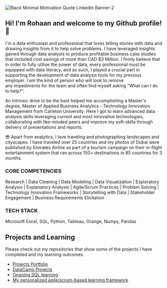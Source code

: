 
![Black Minimal Motivation Quote LinkedIn Banner-2](https://user-images.githubusercontent.com/103615594/174665105-a66c1933-d411-4f13-82d9-7123adfa8d79.png)

## Hi! I'm Rohaan and welcome to my Github profile! 👋

I'm a data enthusiast and professional that loves telling stories with data and drawing insights from it to help solve problems. I have leveraged insights gained through data analysis to produce profitable business case studies that included cost savings of more than CAD $3 Million. I firmly believe that in order to fully utilise the power of data, every professional must be equipped with data literacy, and as such, I played a crucial part in supporting the development of data analysis tools for my previous employer. I am the kind of person who will look to remove any impediments for the team and often find myself asking "What can I do to help?".

An intrinsic drive to be the best helped me accomplishing a Master's degree, Master of Applied Business Analytics - Technology Innovation Management from Carleton University. Here I got to learn advanced data analysis skills leveraging current and most innovative technologies, collaborating with like-minded peers and improve my soft-skills through delivery of presentations and reports.

😎 Apart from analytics, I love traveling and photographing landscapes and cityscapes. I have traveled over 25 countries and my photos of Dubai were published by Emirates Airline as part of a tourism campaign on their in-flight entertainment system that ran across 150+ destinations in 85 countries for 3 months.

### CORE COMPETENCIES

Research | Data Cleaning | Data Modeling | Data Visualization | Exploratory Analysis | Explanatory Analysis | Agile/Scrum Practices | Problem Solving | Technology Innovation Frameworks | Storytelling with Data | Stakeholder Engagement | Business Requirements Elicitation

### TECH STACK

Microsoft Excel, SQL, Python, Tableau, Orange, Numpy, Pandas

## Projects and Learning

Please check out my repositories that show some of the projects I have completed and my learning outcomes.

- [Projects Portfolio](https://github.com/rohaanzuberi/PortfolioGuide)
- [DataCamp Projects](https://github.com/rohaanzuberi/DataCamp_Projects)
- [Ongoing SQL learning](https://github.com/rohaanzuberi/Serious_SQL)
- [My personalized agile/scrum-based learning framework](https://github.com/rohaanzuberi/My-personalized-Agile-framework-for-learning-data-analytics-skills)
